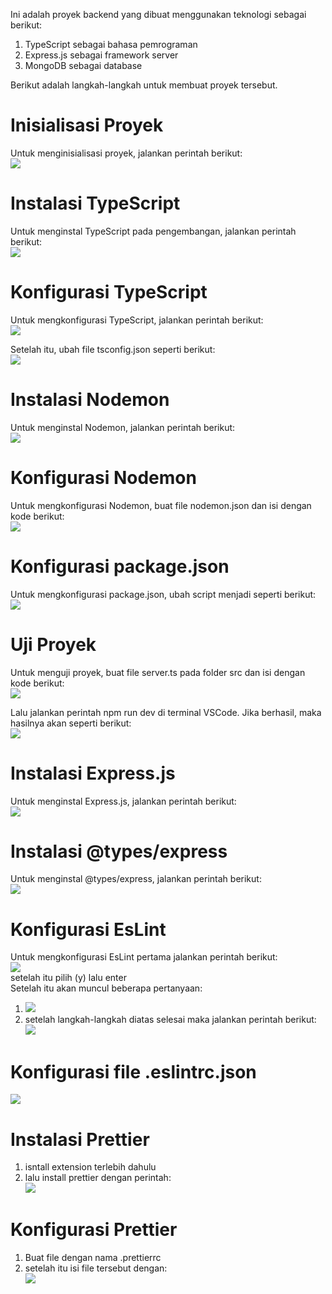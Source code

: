 Ini adalah proyek backend yang dibuat menggunakan teknologi sebagai berikut:

1. TypeScript sebagai bahasa pemrograman
2. Express.js sebagai framework server
3. MongoDB sebagai database

Berikut adalah langkah-langkah untuk membuat proyek tersebut.

# Inisialisasi Proyek
Untuk menginisialisasi proyek, jalankan perintah berikut: <br>
<img src ="./src/assets/imgmd/1.png">

# Instalasi TypeScript
Untuk menginstal TypeScript pada pengembangan, jalankan perintah berikut:<br>
<img src="./src/assets/imgmd/2.png">

# Konfigurasi TypeScript
Untuk mengkonfigurasi TypeScript, jalankan perintah berikut:<br>
<img src="./src/assets/imgmd/3.png">

Setelah itu, ubah file tsconfig.json seperti berikut:<br>
<img src="./src/assets/imgmd/4.png">

# Instalasi Nodemon
Untuk menginstal Nodemon, jalankan perintah berikut:<br>
<img src="./src/assets/imgmd/5.png">

# Konfigurasi Nodemon
Untuk mengkonfigurasi Nodemon, buat file nodemon.json dan isi dengan kode berikut:<br>
<img src="./src/assets/imgmd/6.png">

# Konfigurasi package.json
Untuk mengkonfigurasi package.json, ubah script menjadi seperti berikut:<br>
<img src="./src/assets/imgmd/7.png">

# Uji Proyek
Untuk menguji proyek, buat file server.ts pada folder src dan isi dengan kode berikut:<br>
<img src="./src/assets/imgmd/8.png">

Lalu jalankan perintah npm run dev di terminal VSCode. Jika berhasil, maka hasilnya akan seperti berikut:<br>
<img src="./src/assets/imgmd/9.png">

# Instalasi Express.js
Untuk menginstal Express.js, jalankan perintah berikut:<br>
<img src="./src/assets/imgmd/10.png">

# Instalasi @types/express
Untuk menginstal @types/express, jalankan perintah berikut:<br>
<img src="./src/assets/imgmd/11.png">

# Konfigurasi EsLint
Untuk mengkonfigurasi EsLint pertama jalankan perintah berikut:<br>
<img src="./src/assets/imgmd/12.png"><br>
setelah itu pilih (y) lalu enter <br>
Setelah itu akan muncul beberapa pertanyaan: <br>
1. <img src="./src/assets/imgmd/13.png"> <br>
2. setelah langkah-langkah diatas selesai maka jalankan perintah berikut: <br>
   <img src="./src/assets/imgmd/14.png">

# Konfigurasi file .eslintrc.json <br>
<img src="./src/assets/imgmd/15.png">

# Instalasi Prettier
1. isntall extension terlebih dahulu
2. lalu install prettier dengan perintah: <br>
   <img src="./src/assets/imgmd/16.png">

# Konfigurasi Prettier
1. Buat file dengan nama .prettierrc
2. setelah itu isi file tersebut dengan: <br>
   <img src="./src/assets/imgmd/17.png">